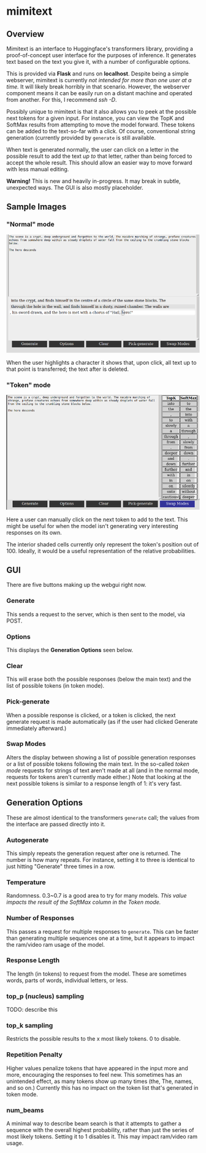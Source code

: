 # mimitext

## Overview

Mimitext is an interface to Huggingface's transformers library, providing a proof-of-concept user interface for the purposes of inference. It generates text based on the text you give it, with a number of configurable options.

This is provided via **Flask** and runs on **localhost**. Despite being a simple webserver, mimitext is currently *not intended for more than one user at a time.* It will likely break horribly in that scenario. However, the webserver component means it can be easily run on a distant machine and operated from another. For this, I recommend *ssh -D*.

Possibly unique to mimitext is that it also allows you to peek at the possible next tokens for a given input. For instance, you can view the TopK and SoftMax results from attempting to move the model forward. These tokens can be added to the text-so-far with a click. Of course, conventional string generation (currently provided by `generate` is still available.

When text is generated normally, the user can click on a letter in the possible result to add the text *up to* that letter, rather than being forced to accept the whole result. This should allow an easier way to move forward with less manual editing.

**Warning!** This is new and heavily in-progress. It may break in subtle, unexpected ways. The GUI is also mostly placeholder.

## Sample Images

### "Normal" mode
![Normal Mode Example](demo/demo01.png)

When the user highlights a character it shows that, upon click, all text up to that point is transferred; the text after is deleted.

### "Token" mode
![Token Mode Example](demo/demo02.png)

Here a user can manually click on the next token to add to the text. This might be useful for when the model isn't generating very interesting responses on its own.

The interior shaded cells currently only represent the token's position out of 100. Ideally, it would be a useful representation of the relative probabilities.

## GUI
There are five buttons making up the webgui right now.

### Generate
This sends a request to the server, which is then sent to the model, via POST.

### Options
This displays the **Generation Options** seen below.

### Clear
This will erase both the possible responses (below the main text) and the list of possible tokens (in token mode).

### Pick-generate
When a possible response is clicked, or a token is clicked, the next generate request is made automatically (as if the user had clicked Generate immediately afterward.)

### Swap Modes
Alters the display between showing a list of possible generation responses or a list of possible tokens following the main text. In the so-called *token mode* requests for strings of text aren't made at all (and in the normal mode, requests for tokens aren't currently made either.) Note that looking at the next possible tokens is similar to a response length of 1: it's very fast.

## Generation Options
These are almost identical to the transformers `generate` call; the values from the interface are passed directly into it.

### Autogenerate
This simply repeats the generation request after one is returned. The number is how many repeats. For instance, setting it to three is identical to just hitting "Generate" three times in a row.

### Temperature
Randomness. 0.3~0.7 is a good area to try for many models. *This value impacts the result of the SoftMax column in the Token mode.*

### Number of Responses
This passes a request for multiple responses to `generate`. This can be faster than generating multiple sequences one at a time, but it appears to impact the ram/video ram usage of the model.

### Response Length
The length (in tokens) to request from the model. These are sometimes words, parts of words, individual letters, or less.

### top_p (nucleus) sampling
TODO: describe this

### top_k sampling
Restricts the possible results to the x most likely tokens. 0 to disable.

### Repetition Penalty
Higher values penalize tokens that have appeared in the input more and more, encouraging the responses to feel new. This sometimes has an unintended effect, as many tokens show up many times (the, The, names, and so on.)
Currently this has no impact on the token list that's generated in token mode.

### num_beams
A minimal way to describe beam search is that it attempts to gather a sequence with the overall highest probability, rather than just the series of most likely tokens. Setting it to 1 disables it. This may impact ram/video ram usage.
